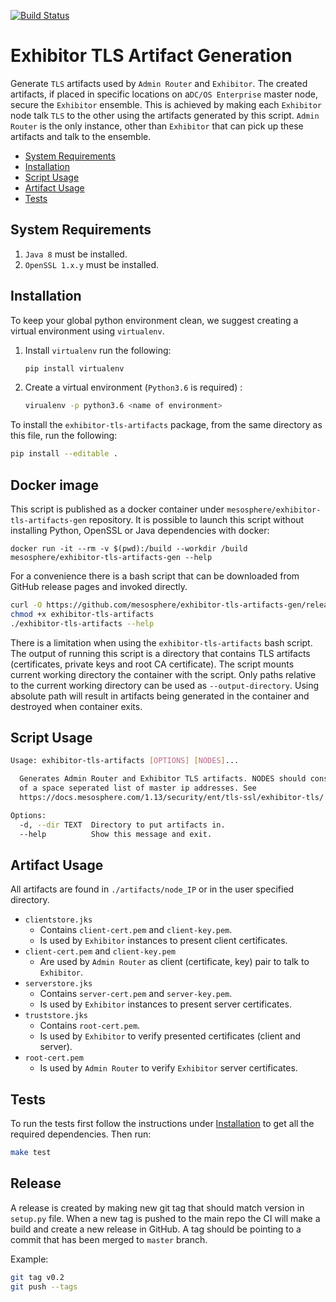 [![Build Status](https://travis-ci.com/rdeliallisi/exhibitor-tls-artifacts-gen.svg?token=zXsAbFGfuomQQchMVUL3&branch=master)](https://travis-ci.com/rdeliallisi/exhibitor-tls-artifacts-gen)

# Exhibitor TLS Artifact Generation

Generate `TLS` artifacts used by `Admin Router` and `Exhibitor`. The
created artifacts, if placed in specific locations on a`DC/OS Enterprise`
master node, secure the `Exhibitor` ensemble. This is achieved by making
each `Exhibitor` node talk `TLS` to the other using the artifacts generated
by this script. `Admin Router` is the only instance, other than `Exhibitor`
that can pick up these artifacts and talk to the ensemble.

* [System Requirements](#system-requirements)
* [Installation](#installation)
* [Script Usage](#script-usage)
* [Artifact Usage](#artifact-usage)
* [Tests](#tests)

## System Requirements

1) `Java 8` must be installed.
2) `OpenSSL 1.x.y` must be installed.

## Installation

To keep your global python environment clean, we suggest creating a virtual
environment using `virtualenv`.

1) Install `virtualenv` run the following:
    ```sh
    pip install virtualenv
    ```

2) Create a virtual environment (`Python3.6` is required) :
    ```sh
    virualenv -p python3.6 <name of environment>
    ```

To install the `exhibitor-tls-artifacts` package, from the same directory as
this file, run the following:
```sh
pip install --editable .
```

## Docker image

This script is published as a docker container under `mesosphere/exhibitor-tls-artifacts-gen`
repository. It is possible to launch this script without installing Python, OpenSSL or Java
dependencies with docker:

```
docker run -it --rm -v $(pwd):/build --workdir /build mesosphere/exhibitor-tls-artifacts-gen --help
```

For a convenience there is a bash  script that can be downloaded from
GitHub release pages and invoked directly.

```sh
curl -O https://github.com/mesosphere/exhibitor-tls-artifacts-gen/releases/latest/download/exhibitor-tls-artifacts
chmod +x exhibitor-tls-artifacts
./exhibitor-tls-artifacts --help
```

There is a limitation when using the `exhibitor-tls-artifacts` bash script.
The output of running this script is a directory that contains TLS artifacts (certificates, private keys and root CA certificate).
The script mounts current working directory the container with the script.
Only paths relative to the current working directory can be used as `--output-directory`.
Using absolute path will result in artifacts being generated in the container and destroyed when container exits.

## Script Usage

```sh
Usage: exhibitor-tls-artifacts [OPTIONS] [NODES]...

  Generates Admin Router and Exhibitor TLS artifacts. NODES should consist
  of a space seperated list of master ip addresses. See
  https://docs.mesosphere.com/1.13/security/ent/tls-ssl/exhibitor-tls/

Options:
  -d, --dir TEXT  Directory to put artifacts in.
  --help          Show this message and exit.
```

## Artifact Usage

All artifacts are found in `./artifacts/node_IP` or in the user specified directory.

* `clientstore.jks`
    * Contains `client-cert.pem` and `client-key.pem`.
    * Is used by `Exhibitor` instances to present client certificates.
* `client-cert.pem` and `client-key.pem`
    * Are used by `Admin Router` as client (certificate, key) pair to talk to
    `Exhibitor`.
* `serverstore.jks`
    * Contains `server-cert.pem` and `server-key.pem`.
    * Is used by `Exhibitor` instances to present server certificates.
* `truststore.jks`
    * Contains `root-cert.pem`.
    * Is used by `Exhibitor` to verify presented certificates (client and
    server).
* `root-cert.pem`
    * Is used by `Admin Router` to verify `Exhibitor` server certificates.

## Tests

To run the tests first follow the instructions under
[Installation](#installation) to get all the required dependencies. Then run:

```sh
make test
```

## Release

A release is created by making new git tag that should match version in `setup.py` file.
When a new tag is pushed to the main repo the CI will make a build and create a new release in GitHub.
A tag should be pointing to a commit that has been merged to `master` branch.

Example:

```sh
git tag v0.2
git push --tags
```
